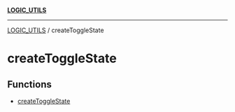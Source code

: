 [**LOGIC_UTILS**](../README.md)

***

[LOGIC_UTILS](../README.md) / createToggleState

# createToggleState

## Functions

- [createToggleState](functions/createToggleState.md)
